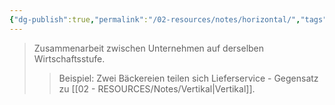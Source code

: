 ```yaml
---
{"dg-publish":true,"permalink":"/02-resources/notes/horizontal/","tags":["wirtschaft/kooperation","BWL"],"noteIcon":"","updated":"2025-09-05T10:12:29.796+02:00"}
---
```


>Zusammenarbeit zwischen Unternehmen auf derselben Wirtschaftsstufe.
>>Beispiel: Zwei Bäckereien teilen sich Lieferservice - Gegensatz zu [[02 - RESOURCES/Notes/Vertikal\|Vertikal]].